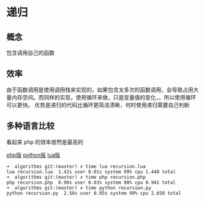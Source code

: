 # 递归

## 概念
包含调用自己的函数

## 效率
由于函数调用是使用调用栈来实现的，如果包含太多次的函数调用，会导致占用大量内存空间。而同样的实现，使用循环来做，只是变量值的变化，，所以使用循环可以更快。
优势是递归的代码比循环更简洁清晰，何时使用递归需要自己判断

## 多种语言比较
看起来 php 的效率居然是最高的

[php版](recursion.php) [python版](recursion.py) [lua版](recursion.lua)
```jshelllanguage
➜  algorithms git:(master) ✗ time lua recursion.lua
lua recursion.lua  1.42s user 0.01s system 99% cpu 1.440 total
➜  algorithms git:(master) ✗ time php recursion.php
php recursion.php  0.90s user 0.03s system 98% cpu 0.941 total
➜  algorithms git:(master) ✗ time python recursion.py
python recursion.py  2.58s user 0.05s system 99% cpu 2.650 total
```